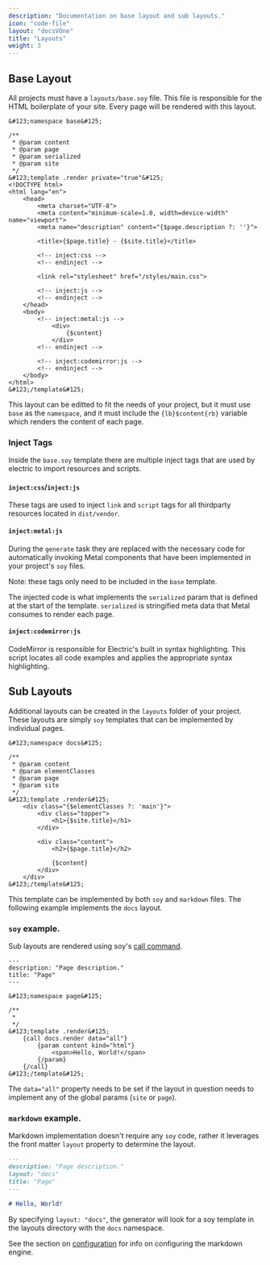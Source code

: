 ```yaml
---
description: "Documentation on base layout and sub layouts."
icon: "code-file"
layout: "docsVOne"
title: "Layouts"
weight: 3
---
```


<article id="base">

## Base Layout

All projects must have a `layouts/base.soy` file. This file is responsible for
the HTML boilerplate of your site. Every page will be rendered with this layout.

```soy
&#123;namespace base&#125;

/**
 * @param content
 * @param page
 * @param serialized
 * @param site
 */
&#123;template .render private="true"&#125;
<!DOCTYPE html>
<html lang="en">
    <head>
        <meta charset="UTF-8">
        <meta content="minimum-scale=1.0, width=device-width" name="viewport">
        <meta name="description" content="{$page.description ?: ''}">

        <title>{$page.title} - {$site.title}</title>

        <!-- inject:css -->
        <!-- endinject -->

        <link rel="stylesheet" href="/styles/main.css">

        <!-- inject:js -->
        <!-- endinject -->
    </head>
    <body>
        <!-- inject:metal:js -->
            <div>
                {$content}
            </div>
        <!-- endinject -->

        <!-- inject:codemirror:js -->
        <!-- endinject -->
    </body>
</html>
&#123;/template&#125;
```

This layout can be editted to fit the needs of your project, but it must
use `base` as the `namespace`, and it must include
the `{lb}$content{rb}` variable which renders the content of each page.

### Inject Tags

Inside the `base.soy` template there are multiple inject tags that are used by
electric to import resources and scripts.

#### `inject:css`/`inject:js`

These tags are used to inject `link` and `script` tags for all thirdparty
resources located in `dist/vendor`.

#### `inject:metal:js`

During the `generate` task they are replaced with the necessary code for
automatically invoking Metal components that have been implemented in your
project's `soy` files.

Note: these tags only need to be included in the `base` template.

The injected code is what implements the `serialized` param that is defined at
the start of the template. `serialized` is stringified meta data that Metal
consumes to render each page.

#### `inject:codemirror:js`

CodeMirror is responsible for Electric's built in syntax highlighting. This
script locates all code examples and applies the appropriate syntax
highlighting.

</article>

<article id="sub">

## Sub Layouts

Additional layouts can be created in the `layouts` folder of your project. These
layouts are simply `soy` templates that can be implemented by individual pages.

```soy
&#123;namespace docs&#125;

/**
 * @param content
 * @param elementClasses
 * @param page
 * @param site
 */
&#123;template .render&#125;
    <div class="{$elementClasses ?: 'main'}">
        <div class="topper">
            <h1>{$site.title}</h1>
        </div>

        <div class="content">
            <h2>{$page.title}</h2>

            {$content}
        </div>
    </div>
&#123;/template&#125;
```

This template can be implemented by both `soy` and `markdown` files. The
following example implements the `docs` layout.

### `soy` example.

Sub layouts are rendered using soy's [call command](https://developers.google.com/closure/templates/docs/commands#call).

```soy
---
description: "Page description."
title: "Page"
---

&#123;namespace page&#125;

/**
 *
 */
&#123;template .render&#125;
    {call docs.render data="all"}
        {param content kind="html"}
            <span>Hello, World!</span>
        {/param}
    {/call}
&#123;/template&#125;
```

The `data="all"` property needs to be set if the layout in question needs to
implement any of the global params (`site` or `page`).

### `markdown` example.

Markdown implementation doesn't require any `soy` code, rather it leverages the
front matter `layout` property to determine the layout.

```markdown
---
description: "Page description."
layout: "docs"
title: "Page"
---

# Hello, World!
```

By specifying `layout: "docs"`, the generator will look for a soy template in
the layouts directory with the `docs` namespace.

See the section on [configuration](/docs/configuration.html#options) for
info on configuring the markdown engine.

</article>
